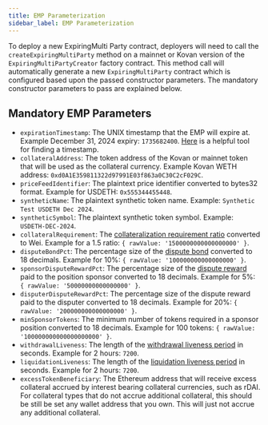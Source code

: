 ```yaml
---
title: EMP Parameterization
sidebar_label: EMP Parameterization
---
```


To deploy a new ExpiringMulti Party contract, deployers will need to call the `createExpiringMultiParty` method on a mainnet or Kovan version of the `ExpiringMultiPartyCreator` factory contract. This method call will automatically generate a new `ExpiringMultiParty` contract which is configured based upon the passed constructor parameters. The mandatory constructor parameters to pass are explained below.

## Mandatory EMP Parameters

- `expirationTimestamp`: The UNIX timestamp that the EMP will expire at. Example December 31, 2024 expiry: `1735682400`. [Here](https://www.unixtimestamp.com/) is a helpful tool for finding a timestamp. 
- `collateralAddress`: The token address of the Kovan or mainnet token that will be used as the collateral currency. Example Kovan WETH address: `0xd0A1E359811322d97991E03f863a0C30C2cF029C`.
- `priceFeedIdentifier`: The plaintext price identifier converted to bytes32 format. Example for USDETH: `0x555344455448`.
- `syntheticName`: The plaintext synthetic token name. Example: `Synthetic Test USDETH Dec 2024`.
- `syntheticSymbol`: The plaintext synthetic token symbol. Example: `USDETH-DEC-2024`.
- `collateralRequirement`: The [collateralization requirement ratio](https://docs.umaproject.org/synthetic-tokens/glossary#collateralization-requirement) converted to Wei. Example for a 1.5 ratio: `{ rawValue: '1500000000000000000' }`.
- `disputeBondPct`: The percentage size of the [dispute bond](https://docs.umaproject.org/synthetic-tokens/explainer#liquidation-and-dispute) converted to 18 decimals. Example for 10%: `{ rawValue: '100000000000000000' }`.
- `sponsorDisputeRewardPct`: The percentage size of the [dispute reward](https://docs.umaproject.org/synthetic-tokens/explainer#liquidation-and-dispute) paid to the position sponsor converted to 18 decimals. Example for 5%: `{ rawValue: '50000000000000000' }`.
- `disputerDisputeRewardPct`: The percentage size of the dispute reward paid to the disputer converted to 18 decimals. Example for 20%: `{ rawValue: '200000000000000000' }`.
- `minSponsorTokens`: The minimum number of tokens required in a sponsor position converted to 18 decimals. Example for 100 tokens: `{ rawValue: '100000000000000000000' }`.
- `withdrawalLiveness`: The length of the [withdrawal liveness period](https://docs.umaproject.org/synthetic-tokens/glossary#withdrawal-liveness-period) in seconds. Example for 2 hours: `7200`.
- `liquidationLiveness`: The length of the [liquidation liveness period](https://docs.umaproject.org/synthetic-tokens/glossary#liquidation-liveness-period) in seconds. Example for 2 hours: `7200`.
- `excessTokenBeneficiary`: The Ethereum address that will receive excess collateral accrued by interest bearing collateral currencies, such as rDAI. For collateral types that do not accrue additional collateral, this should be still be set any wallet address that you own. This will just not accrue any additional collateral.
